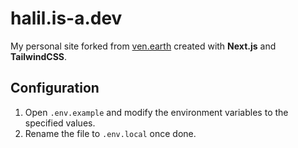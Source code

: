 # halil.is-a.dev

My personal site forked from [ven.earth](https://ven.earth) created with **Next.js** and **TailwindCSS**.

## Configuration

1. Open `.env.example` and modify the environment variables to the specified values.
2. Rename the file to `.env.local` once done.